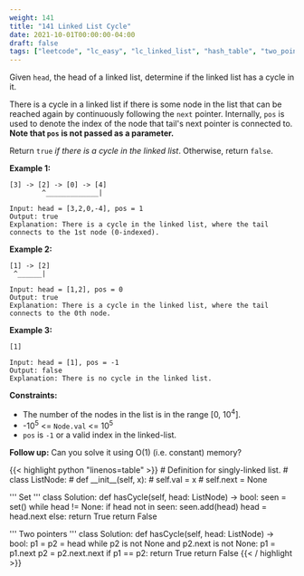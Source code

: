 ```yaml
---
weight: 141
title: "141 Linked List Cycle"
date: 2021-10-01T00:00:00-04:00
draft: false
tags: ["leetcode", "lc_easy", "lc_linked_list", "hash_table", "two_pointers"]
---
```


Given `head`, the head of a linked list, determine if the linked list has a cycle in it.

There is a cycle in a linked list if there is some node in the list that can be reached again by continuously following the `next` pointer. Internally, `pos` is used to denote the index of the node that tail's next pointer is connected to. **Note that `pos` is not passed as a parameter.**

Return `true` _if there is a cycle in the linked list_. Otherwise, return `false`.

**Example 1:**
```
[3] -> [2] -> [0] -> [4]
        ^_____________|

Input: head = [3,2,0,-4], pos = 1
Output: true
Explanation: There is a cycle in the linked list, where the tail connects to the 1st node (0-indexed).
```

**Example 2:**
```
[1] -> [2]
 ^______|

Input: head = [1,2], pos = 0
Output: true
Explanation: There is a cycle in the linked list, where the tail connects to the 0th node.
```

**Example 3:**
```
[1]

Input: head = [1], pos = -1
Output: false
Explanation: There is no cycle in the linked list.
```

**Constraints:**
- The number of the nodes in the list is in the range [0, 10<sup>4</sup>].
- -10<sup>5</sup> <= `Node.val` <= 10<sup>5</sup>
- `pos` is `-1` or a valid index in the linked-list.

**Follow up:**
Can you solve it using O(1) (i.e. constant) memory?

<div class="tabs"></div>
<div class="tab-content">

<div id="python" class="lang">
{{< highlight python "linenos=table" >}}
# Definition for singly-linked list.
# class ListNode:
#     def __init__(self, x):
#         self.val = x
#         self.next = None

''' Set '''
class Solution:
    def hasCycle(self, head: ListNode) -> bool:
        seen = set()
        while head != None:
            if head not in seen:
                seen.add(head)
                head = head.next
            else:
                return True
        return False

''' Two pointers '''
class Solution:
    def hasCycle(self, head: ListNode) -> bool:
        p1 = p2 = head
        while p2 is not None and p2.next is not None:
            p1 = p1.next
            p2 = p2.next.next
            if p1 == p2:
                return True
        return False
{{< / highlight >}}
</div>
</div>
